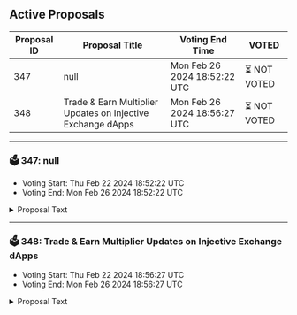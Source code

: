 ## Active Proposals

| Proposal ID | Proposal Title | Voting End Time | VOTED |
|-------------|----------------|-----------------|-------|
| 347 | null | Mon Feb 26 2024 18:52:22 UTC | ⏳ NOT VOTED |
| 348 | Trade & Earn Multiplier Updates on Injective Exchange dApps | Mon Feb 26 2024 18:56:27 UTC | ⏳ NOT VOTED |

---

### 🗳 347: null
- Voting Start: Thu Feb 22 2024 18:52:22 UTC
- Voting End: Mon Feb 26 2024 18:52:22 UTC

<details>
<summary>Proposal Text</summary>
 
null
</details>

---

### 🗳 348: Trade & Earn Multiplier Updates on Injective Exchange dApps
- Voting Start: Thu Feb 22 2024 18:56:27 UTC
- Voting End: Mon Feb 26 2024 18:56:27 UTC

<details>
<summary>Proposal Text</summary>
 
To support trading activity in new markets across exchange dApps built on Injective, we propose boosting the T&E multipliers for the all new perpetual futures markets to 10x, while resetting the multipliers for other markets. Specifically, the boost will apply to AVAX/USDT PERP, SOL/USDT PERP, SUI/USDT PERP, WIF/USDT PERP, OSMO/USDT PERP, ARB/USDT PERP, OP/USDT PERP, LINK/USDT PERP, DOGE/USDT PERP, and BONK/USDT PERP. This will keep the T&E multiplier boosts meaningful rather than diluting the impact of the boosts between several markets.nn- By voting YES on this proposal, you agree to update T&E multipliers based on the description above.n- By voting NO on the proposal, you do not support updating the T&E multipliers based on the description above.n- By voting NO WITH VETO, you find this proposal to be (1) spam, i.e., irrelevant to the Injective ecosystem, (2) disproportionately infringes on minority interests, or (3) violates or encourages violation of the rules of engagement as currently set out by Injective governance. If the number of ‘NoWithVeto’ votes is greater than a third of total votes, the proposal is rejected and the 500 INJ deposit is burned.n- By voting ABSTAIN, you wish to contribute to quorum while formally declining to vote either for or against the proposal.nn*Disclosure: I am a member of the Injective Labs team.*
</details>
